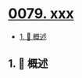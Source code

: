 # [0079. xxx](https://github.com/Tdahuyou/TNotes.leetcode/tree/main/notes/0079.%20xxx)

<!-- region:toc -->

- [1. 📝 概述](#1--概述)

<!-- endregion:toc -->

## 1. 📝 概述
